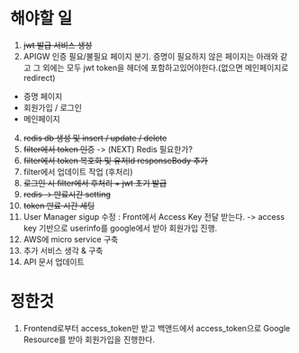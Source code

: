 # 해야할 일
1. ~~jwt 발급 서비스 생성~~
2. APIGW 인증 필요/불필요 페이지 분기. 증명이 필요하지 않은 페이지는 아래와 같고 그 외에는 모두 jwt token을 헤더에 포함하고있어야한다.(없으면 메인페이지로 redirect)
  - 증명 페이지
  - 회원가입 / 로그인
  - 메인페이지
4. ~~redis db 생성 및 insert / update / delete~~
5. ~~filter에서 token 인증~~ -> (NEXT) Redis 필요한가?
6. ~~filter에서 token 복호화 및 유저Id responseBody 추가~~
7. filter에서 업데이트 작업 (후처리)
8. ~~로그인 시 filter에서 후처리 + jwt 초기 발급~~
9. ~~redis -> 만료시간 setting~~
10. ~~token 만료 시간 세팅~~
11. User Manager sigup 수정 : Front에서 Access Key 전달 받는다. -> access key 기반으로 userinfo를 google에서 받아 회원가입 진행.
12. AWS에 micro service 구축
13. 추가 서비스 생각 & 구축
14. API 문서 업데이트


# 정한것
1. Frontend로부터 access_token만 받고 백앤드에서 access_token으로 Google Resource를 받아 회원가입을 진행한다.



